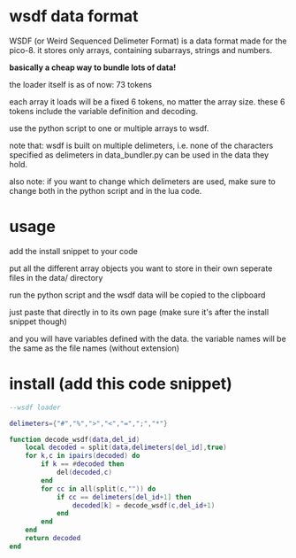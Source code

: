 # wsdf data format

WSDF (or Weird Sequenced Delimeter Format) is a data format made for the pico-8.
it stores only arrays, containing subarrays, strings and numbers.

**basically a cheap way to bundle lots of data!**

the loader itself is as of now: 73 tokens

each array it loads will be a fixed 6 tokens, no matter the array size. these 6 tokens include the variable definition and decoding.

use the python script to one or multiple arrays to wsdf.

note that: wsdf is built on multiple delimeters, i.e. none of the characters specified as delimeters in data_bundler.py can be used in the data they hold.

also note: if you want to change which delimeters are used, make sure to change both in the python script and in the lua code.

# usage

add the install snippet to your code

put all the different array objects you want to store in their own seperate files in the data/ directory

run the python script and the wsdf data will be copied to the clipboard

just paste that directly in to its own page (make sure it's after the install snippet though)

and you will have variables defined with the data. the variable names will be the same as the file names (without extension)

# install (add this code snippet)

```lua
--wsdf loader

delimeters={"#","%",">","<","=",";","*"}

function decode_wsdf(data,del_id)
	local decoded = split(data,delimeters[del_id],true)
	for k,c in ipairs(decoded) do
		if k == #decoded then
			del(decoded,c)
		end
		for cc in all(split(c,"")) do
			if cc == delimeters[del_id+1] then
				decoded[k] = decode_wsdf(c,del_id+1)
			end
		end
	end
	return decoded
end
```
